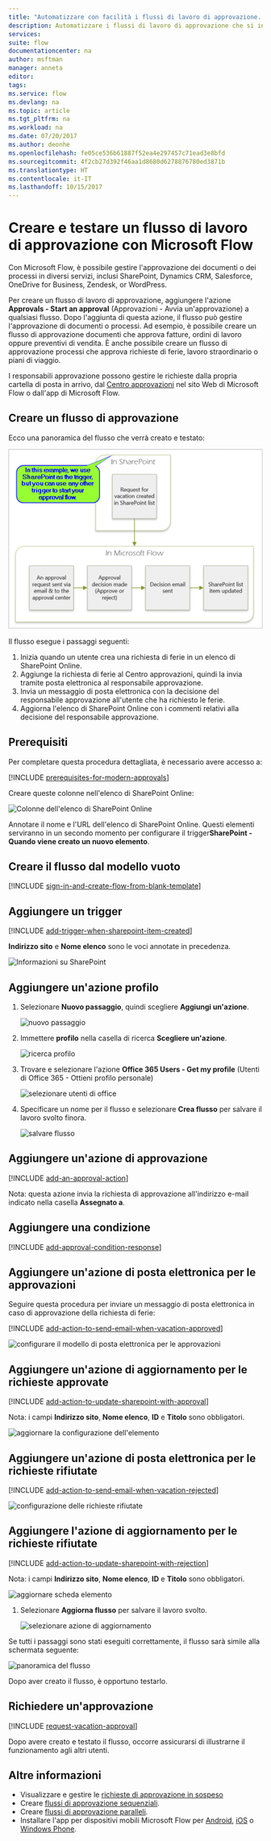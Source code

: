```yaml
---
title: "Automatizzare con facilità i flussi di lavoro di approvazione. | Microsoft Docs"
description: Automatizzare i flussi di lavoro di approvazione che si integrano con SharePoint, Dynamics CRM, Salesforce, OneDrive for Business, Zendesk o WordPress.
services: 
suite: flow
documentationcenter: na
author: msftman
manager: anneta
editor: 
tags: 
ms.service: flow
ms.devlang: na
ms.topic: article
ms.tgt_pltfrm: na
ms.workload: na
ms.date: 07/20/2017
ms.author: deonhe
ms.openlocfilehash: fe05ce536b61887f52ea4e297457c71ead3e8bfd
ms.sourcegitcommit: 4f2cb27d392f46aa1d8680d6278876780ed3871b
ms.translationtype: HT
ms.contentlocale: it-IT
ms.lasthandoff: 10/15/2017
---
```

# <a name="create-and-test-an-approval-workflow-with-microsoft-flow"></a>Creare e testare un flusso di lavoro di approvazione con Microsoft Flow
Con Microsoft Flow, è possibile gestire l'approvazione dei documenti o dei processi in diversi servizi, inclusi SharePoint, Dynamics CRM, Salesforce, OneDrive for Business, Zendesk, or WordPress.

Per creare un flusso di lavoro di approvazione, aggiungere l'azione **Approvals - Start an approval** (Approvazioni - Avvia un'approvazione) a qualsiasi flusso. Dopo l'aggiunta di questa azione, il flusso può gestire l'approvazione di documenti o processi. Ad esempio, è possibile creare un flusso di approvazione documenti che approva fatture, ordini di lavoro oppure preventivi di vendita. È anche possibile creare un flusso di approvazione processi che approva richieste di ferie, lavoro straordinario o piani di viaggio.

I responsabili approvazione possono gestire le richieste dalla propria cartella di posta in arrivo, dal [Centro approvazioni](https://flow.microsoft.com/manage/approvals/received/) nel sito Web di Microsoft Flow o dall'app di Microsoft Flow.

## <a name="create-an-approval-flow"></a>Creare un flusso di approvazione
Ecco una panoramica del flusso che verrà creato e testato:

   ![panoramica del flusso](./media/modern-approvals/create-flow-overview.png)

Il flusso esegue i passaggi seguenti:

1. Inizia quando un utente crea una richiesta di ferie in un elenco di SharePoint Online.
2. Aggiunge la richiesta di ferie al Centro approvazioni, quindi la invia tramite posta elettronica al responsabile approvazione.
3. Invia un messaggio di posta elettronica con la decisione del responsabile approvazione all'utente che ha richiesto le ferie.
4. Aggiorna l'elenco di SharePoint Online con i commenti relativi alla decisione del responsabile approvazione.

## <a name="prerequisites"></a>Prerequisiti
Per completare questa procedura dettagliata, è necessario avere accesso a:

[!INCLUDE [prerequisites-for-modern-approvals](includes/prerequisites-for-modern-approvals.md)]

Creare queste colonne nell'elenco di SharePoint Online:

   ![Colonne dell'elenco di SharePoint Online](./media/modern-approvals/sharepoint-list-fields.png)

Annotare il nome e l'URL dell'elenco di SharePoint Online. Questi elementi serviranno in un secondo momento per configurare il trigger**SharePoint - Quando viene creato un nuovo elemento**.

## <a name="create-your-flow-from-the-blank-template"></a>Creare il flusso dal modello vuoto
[!INCLUDE [sign-in-and-create-flow-from-blank-template](includes/sign-in-and-create-flow-from-blank-template.md)]

## <a name="add-a-trigger"></a>Aggiungere un trigger
[!INCLUDE [add-trigger-when-sharepoint-item-created](includes/add-trigger-when-sharepoint-item-created.md)]

**Indirizzo sito** e **Nome elenco** sono le voci annotate in precedenza.

![Informazioni su SharePoint](./media/modern-approvals/select-sharepoint-site-info.png)

## <a name="add-a-profile-action"></a>Aggiungere un'azione profilo
1. Selezionare **Nuovo passaggio**, quindi scegliere **Aggiungi un'azione**.
   
    ![nuovo passaggio](./media/modern-approvals/select-sharepoint-add-action.png)
2. Immettere **profilo** nella casella di ricerca **Scegliere un'azione**.
   
    ![ricerca profilo](./media/modern-approvals/search-for-profile.png)
3. Trovare e selezionare l'azione **Office 365 Users - Get my profile** (Utenti di Office 365 - Ottieni profilo personale)
   
    ![selezionare utenti di office](./media/modern-approvals/select-my-profile.png)
4. Specificare un nome per il flusso e selezionare **Crea flusso** per salvare il lavoro svolto finora.
   
    ![salvare flusso](./media/modern-approvals/save.png)

## <a name="add-an-approval-action"></a>Aggiungere un'azione di approvazione
[!INCLUDE [add-an-approval-action](includes/add-an-approval-action.md)]

Nota: questa azione invia la richiesta di approvazione all'indirizzo e-mail indicato nella casella **Assegnato a**.

## <a name="add-a-condition"></a>Aggiungere una condizione
[!INCLUDE [add-approval-condition-response](includes/add-approval-condition-response.md)]

## <a name="add-an-email-action-for-approvals"></a>Aggiungere un'azione di posta elettronica per le approvazioni
Seguire questa procedura per inviare un messaggio di posta elettronica in caso di approvazione della richiesta di ferie:

[!INCLUDE [add-action-to-send-email-when-vacation-approved](includes/add-action-to-send-email-when-vacation-approved.md)]

   ![configurare il modello di posta elettronica per le approvazioni](./media/sequential-modern-approvals/yes-email-config.png)

## <a name="add-an-update-action-for-approved-requests"></a>Aggiungere un'azione di aggiornamento per le richieste approvate
[!INCLUDE [add-action-to-update-sharepoint-with-approval](includes/add-action-to-update-sharepoint-with-approval.md)]

Nota: i campi **Indirizzo sito**, **Nome elenco**, **ID** e **Titolo** sono obbligatori.

![aggiornare la configurazione dell'elemento](./media/modern-approvals/configure-update-item.png)

## <a name="add-an-email-action-for-rejections"></a>Aggiungere un'azione di posta elettronica per le richieste rifiutate
[!INCLUDE [add-action-to-send-email-when-vacation-rejected](includes/add-action-to-send-email-when-vacation-rejected.md)]

![configurazione delle richieste rifiutate](./media/modern-approvals/configure-rejected-email.png)

## <a name="add-update-action-for-rejected-requests"></a>Aggiungere l'azione di aggiornamento per le richieste rifiutate
[!INCLUDE [add-action-to-update-sharepoint-with-rejection](includes/add-action-to-update-sharepoint-with-rejection.md)]

   Nota: i campi **Indirizzo sito**, **Nome elenco**, **ID** e **Titolo** sono obbligatori.

![aggiornare scheda elemento](./media/modern-approvals/configure-update-item-no.png)

1. Selezionare **Aggiorna flusso** per salvare il lavoro svolto.
   
    ![selezionare azione di aggiornamento](./media/modern-approvals/update.png)

Se tutti i passaggi sono stati eseguiti correttamente, il flusso sarà simile alla schermata seguente:

![panoramica del flusso](./media/modern-approvals/completed-flow.png)

Dopo aver creato il flusso, è opportuno testarlo.

## <a name="request-an-approval"></a>Richiedere un'approvazione
[!INCLUDE [request-vacation-approval](includes/request-vacation-approval.md)]

Dopo avere creato e testato il flusso, occorre assicurarsi di illustrarne il funzionamento agli altri utenti.

## <a name="learn-more"></a>Altre informazioni
* Visualizzare e gestire le [richieste di approvazione in sospeso](approve-reject-requests.md)
* Creare [flussi di approvazione sequenziali](sequential-modern-approvals.md).
* Creare [flussi di approvazione paralleli](parallel-modern-approvals.md).
* Installare l'app per dispositivi mobili Microsoft Flow per [Android](https://aka.ms/flowmobiledocsandroid), [iOS](https://aka.ms/flowmobiledocsios) o [Windows Phone](https://aka.ms/flowmobilewindows).

